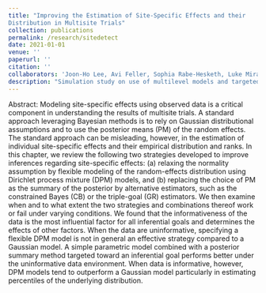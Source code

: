 ```yaml
---
title: "Improving the Estimation of Site-Specific Effects and their
Distribution in Multisite Trials"
collection: publications
permalink: /research/sitedetect
date: 2021-01-01
venue: ''
paperurl: ''
citation: ''
collaborators: 'Joon-Ho Lee, Avi Feller, Sophia Rabe-Hesketh, Luke Miratrix'
description: "Simulation study on use of multilevel models and targeted estimators for multisite trials in education"
---
```


Abstract:
Modeling site-specific effects using observed data is a critical component in
understanding the results of multisite trials. A standard approach leveraging
Bayesian methods is to rely on Gaussian distributional assumptions and to use
the posterior means (PM) of the random effects. The standard approach can be
misleading, however, in the estimation of individual site-specific effects and their
empirical distribution and ranks. In this chapter, we review the following two
strategies developed to improve inferences regarding site-specific effects: (a)
relaxing the normality assumption by flexible modeling of the random-effects
distribution using Dirichlet process mixture (DPM) models, and (b) replacing the
choice of PM as the summary of the posterior by alternative estimators, such as
the constrained Bayes (CB) or the triple-goal (GR) estimators. We then examine
when and to what extent the two strategies and combinations thereof work or fail
under varying conditions. We found that the informativeness of the data is the
most influential factor for all inferential goals and determines the effects of other
factors. When the data are uninformative, specifying a flexible DPM model is not
in general an effective strategy compared to a Gaussian model. A simple
parametric model combined with a posterior summary method targeted toward
an inferential goal performs better under the uninformative data environment.
When data is informative, however, DPM models tend to outperform a Gaussian
model particularly in estimating percentiles of the underlying distribution.
